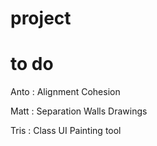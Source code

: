 # project

# to do
Anto : 
    Alignment 
    Cohesion

Matt : 
    Separation
    Walls
    Drawings

Tris :
    Class
    UI
    Painting tool